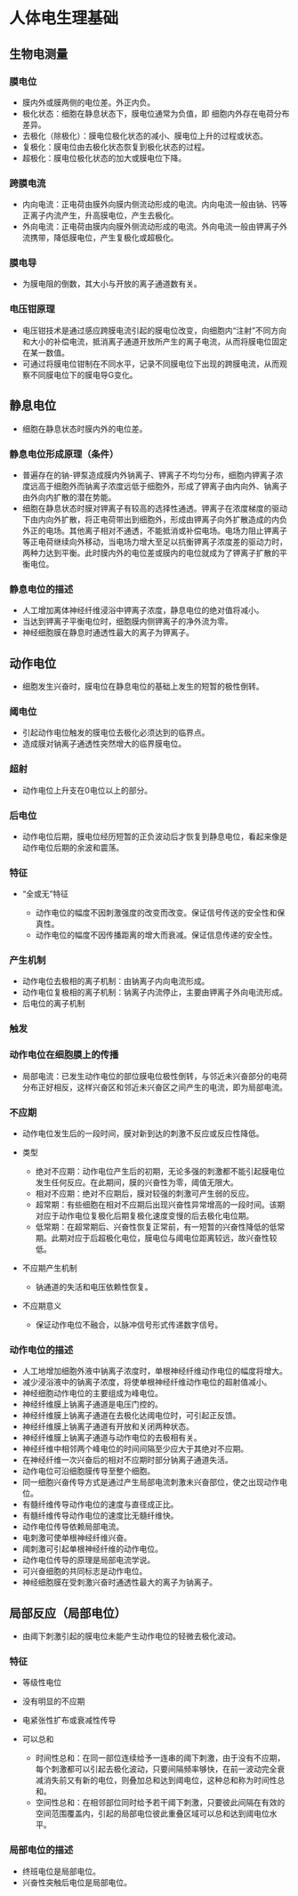 # 人体电生理基础

## 生物电测量

### 膜电位

- 膜内外或膜两侧的电位差。外正内负。
- 极化状态：细胞在静息状态下，膜电位通常为负值，即 细胞内外存在电荷分布差异。
- 去极化（除极化）：膜电位极化状态的减小、膜电位上升的过程或状态。
- 复极化：膜电位由去极化状态恢复到极化状态的过程。
- 超极化：膜电位极化状态的加大或膜电位下降。

### 跨膜电流

- 内向电流：正电荷由膜外向膜内侧流动形成的电流。内向电流一般由钠、钙等正离子内流产生，升高膜电位，产生去极化。
- 外向电流：正电荷由膜内向膜外侧流动形成的电流。外向电流一般由钾离子外流携带，降低膜电位，产生复极化或超极化。

### 膜电导

- 为膜电阻的倒数，其大小与开放的离子通道数有关。

### 电压钳原理

- 电压钳技术是通过感应跨膜电流引起的膜电位改变，向细胞内“注射”不同方向和大小的补偿电流，抵消离子通道开放所产生的离子电流，从而将膜电位固定在某一数值。
- 可通过将膜电位钳制在不同水平，记录不同膜电位下出现的跨膜电流，从而观察不同膜电位下的膜电导G变化。

## 静息电位

- 细胞在静息状态时膜内外的电位差。

### 静息电位形成原理（条件）

- 普遍存在的钠-钾泵造成膜内外钠离子、钾离子不均匀分布，细胞内钾离子浓度远高于细胞外而钠离子浓度远低于细胞外，形成了钾离子由内向外、钠离子由外向内扩散的潜在势能。
- 细胞在静息状态时膜对钾离子有较高的选择性通透。钾离子在浓度梯度的驱动下由内向外扩散，将正电荷带出到细胞外，形成由钾离子向外扩散造成的内负外正的电场。其他离子相对不通透，不能抵消或补偿电场。电场力阻止钾离子等正电荷继续向外移动，当电场力增大至足以抗衡钾离子浓度差的驱动力时，两种力达到平衡。此时膜内外的电位差或膜内的电位就成为了钾离子扩散的平衡电位。

### 静息电位的描述

- 人工增加离体神经纤维浸浴中钾离子浓度，静息电位的绝对值将减小。
- 当达到钾离子平衡电位时，细胞膜内侧钾离子的净外流为零。
- 神经细胞膜在静息时通透性最大的离子为钾离子。

## 动作电位

- 细胞发生兴奋时，膜电位在静息电位的基础上发生的短暂的极性倒转。

### 阈电位

- 引起动作电位触发的膜电位去极化必须达到的临界点。
- 造成膜对钠离子通透性突然增大的临界膜电位。

### 超射

- 动作电位上升支在0电位以上的部分。

### 后电位

- 动作电位后期，膜电位经历短暂的正负波动后才恢复到静息电位，看起来像是动作电位后期的余波和震荡。

### 特征

- “全或无”特征

	- 动作电位的幅度不因刺激强度的改变而改变。保证信号传送的安全性和保真性。
	- 动作电位的幅度不因传播距离的增大而衰减。保证信息传递的安全性。

### 产生机制

- 动作电位去极相的离子机制：由钠离子内向电流形成。
- 动作电位复极相的离子机制：钠离子内流停止，主要由钾离子外向电流形成。
- 后电位的离子机制

### 触发

### 动作电位在细胞膜上的传播

- 局部电流：已发生动作电位的部位膜电位极性倒转，与邻近未兴奋部分的电荷分布正好相反，这样兴奋区和邻近未兴奋区之间产生的电流，即为局部电流。

### 不应期

- 动作电位发生后的一段时间，膜对新到达的刺激不反应或反应性降低。

- 类型

	- 绝对不应期：动作电位产生后的初期，无论多强的刺激都不能引起膜电位发生任何反应。在此期间，膜的兴奋性为零，阈值无限大。
	- 相对不应期：绝对不应期后，膜对较强的刺激可产生弱的反应。
	- 超常期：有些细胞在相对不应期后出现兴奋性异常增高的一段时间。该期对应于动作电位复极化后期复极化速度变慢的后去极化电位期。
	- 低常期：在超常期后、兴奋性恢复正常前，有一短暂的兴奋性降低的低常期。此期对应于后超极化电位，膜电位与阈电位距离较远，故兴奋性较低。

- 不应期产生机制

	- 钠通道的失活和电压依赖性恢复。

- 不应期意义

	- 保证动作电位不融合，以脉冲信号形式传递数字信号。

### 动作电位的描述

- 人工地增加细胞外液中钠离子浓度时，单根神经纤维动作电位的幅度将增大。
- 减少浸浴液中的钠离子浓度，将使单根神经纤维动作电位的超射值减小。
- 神经细胞动作电位的主要组成为峰电位。
- 神经纤维膜上钠离子通道是电压门控的。
- 神经纤维膜上钠离子通道在去极化达阈电位时，可引起正反馈。
- 神经纤维膜上钠离子通道有开放和关闭两种状态。
- 神经纤维膜上钠离子通道与动作电位的去极相有关。
- 神经纤维中相邻两个峰电位的时间间隔至少应大于其绝对不应期。
- 在神经纤维一次兴奋后的相对不应期时部分钠离子通道失活。
- 动作电位可沿细胞膜传导至整个细胞。
- 同一细胞兴奋传导方式是通过产生局部电流刺激未兴奋部位，使之出现动作电位。
- 有髓纤维传导动作电位的速度与直径成正比。
- 有髓纤维传导动作电位的速度比无髓纤维快。
- 动作电位传导依赖局部电流。
- 电刺激可使单根神经纤维兴奋。
- 阈刺激可引起单根神经纤维的动作电位。
- 动作电位传导的原理是局部电流学说。
- 可兴奋细胞的共同标志是动作电位。
- 神经细胞膜在受刺激兴奋时通透性最大的离子为钠离子。

## 局部反应（局部电位）

- 由阈下刺激引起的膜电位未能产生动作电位的轻微去极化波动。

### 特征

- 等级性电位
- 没有明显的不应期
- 电紧张性扩布或衰减性传导
- 可以总和

	- 时间性总和：在同一部位连续给予一连串的阈下刺激，由于没有不应期，每个刺激都可以引起去极化波动，只要间隔频率够快，在前一波动完全衰减消失前又有新的电位，则叠加总和达到阈电位，这种总和称为时间性总和。
	- 空间性总和：在相邻部位同时给予若干阈下刺激，只要彼此间隔在有效的空间范围覆盖内，引起的局部电位彼此重叠区域可以总和达到阈电位水平。

### 局部电位的描述

- 终班电位是局部电位。
- 兴奋性突触后电位是局部电位。

